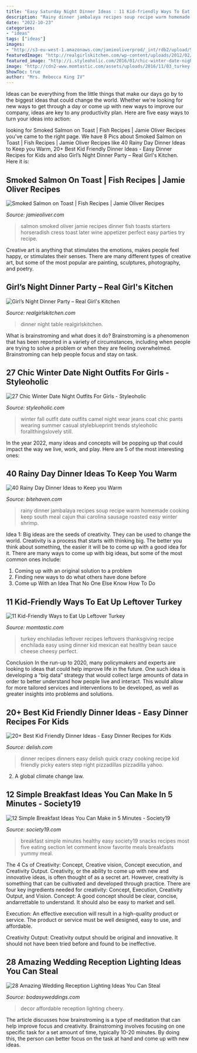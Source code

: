 ```yaml
---
title: "Easy Saturday Night Dinner Ideas : 11 Kid-friendly Ways To Eat Up Leftover Turkey"
description: "Rainy dinner jambalaya recipes soup recipe warm homemade cooking keep south meal cajun thai carolina sausage roasted easy winter shrimp"
date: "2022-10-23"
categories:
- "ideas"
tags: ["ideas"]
images:
- "http://s3-eu-west-1.amazonaws.com/jamieoliverprod/_int/rdb2/upload/509_1_1349868859_lrg.jpg"
featuredImage: "http://realgirlskitchen.com/wp-content/uploads/2012/02/tablescape1.jpg"
featured_image: "http://i.styleoholic.com/2016/01/chic-winter-date-night-outfits-for-girls-13.jpg"
image: "http://cdn2-www.momtastic.com/assets/uploads/2016/11/03_turkey-enchiladas.jpeg"
ShowToc: true
author: "Mrs. Rebecca King IV"
---
```



Ideas can be everything from the little things that make our days go by to the biggest ideas that could change the world. Whether we're looking for new ways to get through a day or come up with new ways to improve our company, ideas are key to any productivity plan. Here are five easy ways to turn your ideas into action: 

	

		
looking for Smoked Salmon on Toast | Fish Recipes | Jamie Oliver Recipes you've came to the right page. We have 8 Pics about Smoked Salmon on Toast | Fish Recipes | Jamie Oliver Recipes like 40 Rainy Day Dinner Ideas to Keep you Warm, 20+ Best Kid Friendly Dinner Ideas - Easy Dinner Recipes for Kids and also Girl’s Night Dinner Party – Real Girl&#039;s Kitchen. Here it is:
		
    
## Smoked Salmon On Toast | Fish Recipes | Jamie Oliver Recipes

<img loading=lazy src="http://s3-eu-west-1.amazonaws.com/jamieoliverprod/_int/rdb2/upload/509_1_1349868859_lrg.jpg" onerror="this.onerror=null;this.src='https://tse2.mm.bing.net/th?id=OIP.tvLz1KlHgjSjf5pu42ShTwHaLH&amp;pid=15.1';" alt="Smoked Salmon on Toast | Fish Recipes | Jamie Oliver Recipes">

_Source: jamieoliver.com_

>salmon smoked oliver jamie recipes dinner fish toasts starters horseradish cress toast later wine appetizer perfect easy parties try recipe. 

	

Creative art is anything that stimulates the emotions, makes people feel happy, or stimulates their senses. There are many different types of creative art, but some of the most popular are painting, sculptures, photography, and poetry.

    
## Girl’s Night Dinner Party – Real Girl&#039;s Kitchen

<img loading=lazy src="http://realgirlskitchen.com/wp-content/uploads/2012/02/tablescape1.jpg" onerror="this.onerror=null;this.src='https://tse4.mm.bing.net/th?id=OIP.LxSxVo_K9zLP471hgMSbUQHaE8&amp;pid=15.1';" alt="Girl’s Night Dinner Party – Real Girl&#039;s Kitchen">

_Source: realgirlskitchen.com_

>dinner night table realgirlskitchen. 

	

What is brainstroming and what does it do?
Brainstroming is a phenomenon that has been reported in a variety of circumstances, including when people are trying to solve a problem or when they are feeling overwhelmed. Brainstroming can help people focus and stay on task.

    
## 27 Chic Winter Date Night Outfits For Girls - Styleoholic

<img loading=lazy src="http://i.styleoholic.com/2016/01/chic-winter-date-night-outfits-for-girls-13.jpg" onerror="this.onerror=null;this.src='https://tse2.mm.bing.net/th?id=OIP.DveUMSdrskvh7-C0GzxA-AHaLH&amp;pid=15.1';" alt="27 Chic Winter Date Night Outfits For Girls - Styleoholic">

_Source: styleoholic.com_

>winter fall outfit date outfits camel night wear jeans coat chic pants wearing summer casual styleblueprint trends styleoholic forallthingslovely still. 

	

In the year 2022, many ideas and concepts will be popping up that could impact the way we live, work, and play. Here are 5 of the most interesting ones:

    
## 40 Rainy Day Dinner Ideas To Keep You Warm

<img loading=lazy src="https://bitehaven.com/wp-content/uploads/2017/02/1-rainy-day-dinner-ideas.jpg" onerror="this.onerror=null;this.src='https://tse2.mm.bing.net/th?id=OIP.gq8o7Z1LxPHCIBvWnSAfQQAAAA&amp;pid=15.1';" alt="40 Rainy Day Dinner Ideas to Keep you Warm">

_Source: bitehaven.com_

>rainy dinner jambalaya recipes soup recipe warm homemade cooking keep south meal cajun thai carolina sausage roasted easy winter shrimp. 

	

Idea 1: Big ideas are the seeds of creativity. They can be used to change the world.
Creativity is a process that starts with thinking big. The better you think about something, the easier it will be to come up with a good idea for it. There are many ways to come up with big ideas, but some of the most common ones include:
1. Coming up with an original solution to a problem
2. Finding new ways to do what others have done before
3. Come up With an Idea That No One Else Know How To Do

    
## 11 Kid-Friendly Ways To Eat Up Leftover Turkey

<img loading=lazy src="http://cdn2-www.momtastic.com/assets/uploads/2016/11/03_turkey-enchiladas.jpeg" onerror="this.onerror=null;this.src='https://tse3.mm.bing.net/th?id=OIP.ZkbrozvdncxyShjlBIjUpwHaLH&amp;pid=15.1';" alt="11 Kid-Friendly Ways to Eat Up Leftover Turkey">

_Source: momtastic.com_

>turkey enchiladas leftover recipes leftovers thanksgiving recipe enchilada easy using dinner kid mexican eat healthy bean sauce cheese cheesy perfect. 

	

Conclusion
In the run-up to 2020, many policymakers and experts are looking to ideas that could help improve life in the future. One such idea is developing a “big data” strategy that would collect large amounts of data in order to better understand how people live and interact. This would allow for more tailored services and interventions to be developed, as well as greater insights into problems and solutions.

    
## 20+ Best Kid Friendly Dinner Ideas - Easy Dinner Recipes For Kids

<img loading=lazy src="https://hips.hearstapps.com/del.h-cdn.co/assets/16/45/1024x512/landscape-1478712504-delish-pizzadillas-01-1024.jpg?resize=1200:*" onerror="this.onerror=null;this.src='https://tse1.mm.bing.net/th?id=OIP.VdKNZQmWJ2HiRpcirVUP2wHaDt&amp;pid=15.1';" alt="20+ Best Kid Friendly Dinner Ideas - Easy Dinner Recipes for Kids">

_Source: delish.com_

>dinner recipes dinners easy delish quick crazy cooking recipe kid friendly picky eaters step right pizzadillas pizzadilla yahoo. 

	

2. A global climate change law.

    
## 12 Simple Breakfast Ideas You Can Make In 5 Minutes - Society19

<img loading=lazy src="https://r8p5t3k3.stackpathcdn.com/wp-content/uploads/2018/06/easy-breakfast-1.png" onerror="this.onerror=null;this.src='https://tse1.mm.bing.net/th?id=OIP.kz3Jq034OJx7kg2SkeK-pQHaLG&amp;pid=15.1';" alt="12 Simple Breakfast Ideas You Can Make in 5 Minutes - Society19">

_Source: society19.com_

>breakfast simple minutes healthy easy society19 snacks recipes most five eating section let comment know favorite meals breakfasts yummy meal. 

	

The 4 Cs of Creativity: Concept, Creative vision, Concept execution, and Creativity Output.
Creativity, or the ability to come up with new and innovative ideas, is often thought of as a secret art. However, creativity is something that can be cultivated and developed through practice. There are four key ingredients needed for creativity: Concept, Execution, Creativity Output, and Vision.
Concept: A good concept should be clear, concise, andarrettable to understand. It should also be easy to market and sell.

Execution: An effective execution will result in a high-quality product or service. The product or service must be well designed, easy to use, and affordable.

Creativity Output: Creativity output should be original and innovative. It should not have been tried before and found to be ineffective.

    
## 28 Amazing Wedding Reception Lighting Ideas You Can Steal

<img loading=lazy src="https://bodasyweddings.com/wp-content/uploads/2018/01/affordable-wedding-decor-ideas.jpg" onerror="this.onerror=null;this.src='https://tse2.mm.bing.net/th?id=OIP.QSayl-RsxJJFa8aOUW_fzQHaLH&amp;pid=15.1';" alt="28 Amazing Wedding Reception Lighting Ideas You Can Steal">

_Source: bodasyweddings.com_

>decor affordable reception lighting cheery. 

	

The article discusses how brainstroming is a type of meditation that can help improve focus and creativity. Brainstroming involves focusing on one specific task for a set amount of time, typically 10-20 minutes. By doing this, the person can better focus on the task at hand and come up with new ideas.

